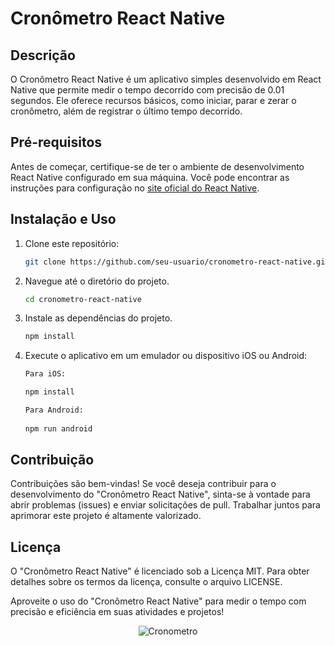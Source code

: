 # Cronômetro React Native


## Descrição

O Cronômetro React Native é um aplicativo simples desenvolvido em React Native que permite medir o tempo decorrido com precisão de 0.01 segundos. Ele oferece recursos básicos, como iniciar, parar e zerar o cronômetro, além de registrar o último tempo decorrido.

## Pré-requisitos

Antes de começar, certifique-se de ter o ambiente de desenvolvimento React Native configurado em sua máquina. Você pode encontrar as instruções para configuração no [site oficial do React Native](https://reactnative.dev/docs/environment-setup).

## Instalação e Uso

1. Clone este repositório:

   ```bash
   git clone https://github.com/seu-usuario/cronometro-react-native.git

2. Navegue até o diretório do projeto.

   ```bash
   cd cronometro-react-native

3. Instale as dependências do projeto.

   ```bash
   npm install

4. Execute o aplicativo em um emulador ou dispositivo iOS ou Android:
   
   ```bash
   Para iOS:
   
   npm install

   Para Android:
 
   npm run android


## Contribuição
Contribuições são bem-vindas! Se você deseja contribuir para o desenvolvimento do "Cronômetro React Native", sinta-se à vontade para abrir problemas (issues) e enviar solicitações de pull. Trabalhar juntos para aprimorar este projeto é altamente valorizado.

## Licença
O "Cronômetro React Native" é licenciado sob a Licença MIT. Para obter detalhes sobre os termos da licença, consulte o arquivo LICENSE.

Aproveite o uso do "Cronômetro React Native" para medir o tempo com precisão e eficiência em suas atividades e projetos!

<p align="center">
  <img src="image-1.png" alt="Cronometro" />
</p>